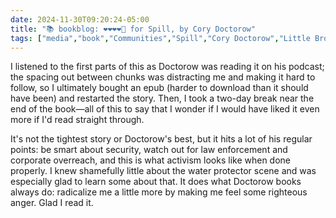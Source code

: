 ```yaml
---
date: 2024-11-30T09:20:24-05:00
title: "📚 bookblog: ❤️❤️❤️❤️🖤 for Spill, by Cory Doctorow"
tags: ["media","book","Communities","Spill","Cory Doctorow","Little Brother series","activism"]
---
```


I listened to the first parts of this as Doctorow was reading it on his podcast; the spacing out between chunks was distracting me and making it hard to follow, so I ultimately bought an epub (harder to download than it should have been) and restarted the story. Then, I took a two-day break near the end of the book—all of this to say that I wonder if I would have liked it even more if I'd read straight through. 

It's not the tightest story or Doctorow's best, but it hits a lot of his regular points: be smart about security, watch out for law enforcement and corporate overreach, and this is what activism looks like when done properly. I knew shamefully little about the water protector scene and was especially glad to learn some about that. It does what Doctorow books always do: radicalize me a little more by making me feel some righteous anger. Glad I read it.